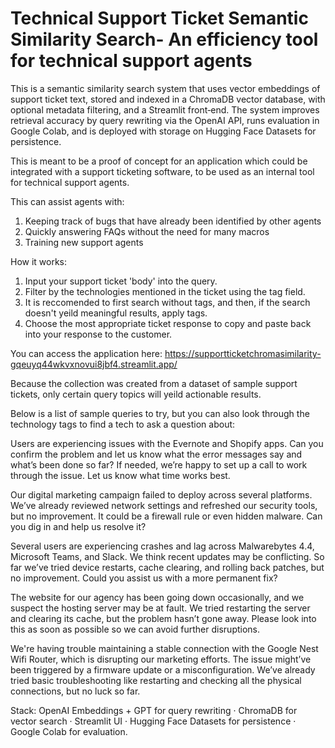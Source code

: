 # Technical Support Ticket Semantic Similarity Search- An efficiency tool for technical support agents
This is a semantic similarity search system that uses vector embeddings of support ticket text, stored and indexed in a ChromaDB vector database, with optional metadata filtering, and a Streamlit front‑end.
The system improves retrieval accuracy by query rewriting via the OpenAI API, runs evaluation in Google Colab, and is deployed with storage on Hugging Face Datasets for persistence.

This is meant to be a proof of concept for an application which could be integrated with a support ticketing software, to be used as an internal tool for technical support agents. 

This can assist agents with:
1. Keeping track of bugs that have already been identified by other agents
2. Quickly answering FAQs without the need for many macros
3. Training new support agents
  
How it works:
1. Input your support ticket 'body' into the query.
2. Filter by the technologies mentioned in the ticket using the tag field.
3. It is reccomended to first search without tags, and then, if the search doesn't yeild meaningful results, apply tags.
4. Choose the most appropriate ticket response to copy and paste back into your response to the customer.

You can access the application here: https://supportticketchromasimilarity-gqeuyq44wkvxnovui8jbf4.streamlit.app/


Because the collection was created from a dataset of sample support tickets, only certain query topics will yeild actionable results.

Below is a list of sample queries to try, but you can also look through the technology tags to find a tech to ask a question about:

  Users are experiencing issues with the Evernote and Shopify apps. Can you confirm the problem and let us know what the error messages say and what’s been done so far? If needed, we’re happy to set up a call to work through the issue. Let us know what time works best.

  Our digital marketing campaign failed to deploy across several platforms. We’ve already reviewed network settings and refreshed our security tools, but no improvement. It could be a firewall rule or even hidden malware. Can you dig in and help us resolve it?

  Several users are experiencing crashes and lag across Malwarebytes 4.4, Microsoft Teams, and Slack. We think recent updates may be conflicting. So far we’ve tried device restarts, cache clearing, and rolling back patches, but no improvement. Could you assist us with a more permanent fix?

  The website for our agency has been going down occasionally, and we suspect the hosting server may be at fault. We tried restarting the server and clearing its cache, but the problem hasn’t gone away. Please look into this as soon as possible so we can avoid further disruptions.

We're having trouble maintaining a stable connection with the Google Nest Wifi Router, which is disrupting our marketing efforts. The issue might’ve been triggered by a firmware update or a misconfiguration. We’ve already tried basic troubleshooting like restarting and checking all the physical connections, but no luck so far.
  
  
Stack: OpenAI Embeddings + GPT for query rewriting · ChromaDB for vector search · Streamlit UI · Hugging Face Datasets for persistence · Google Colab for evaluation.

